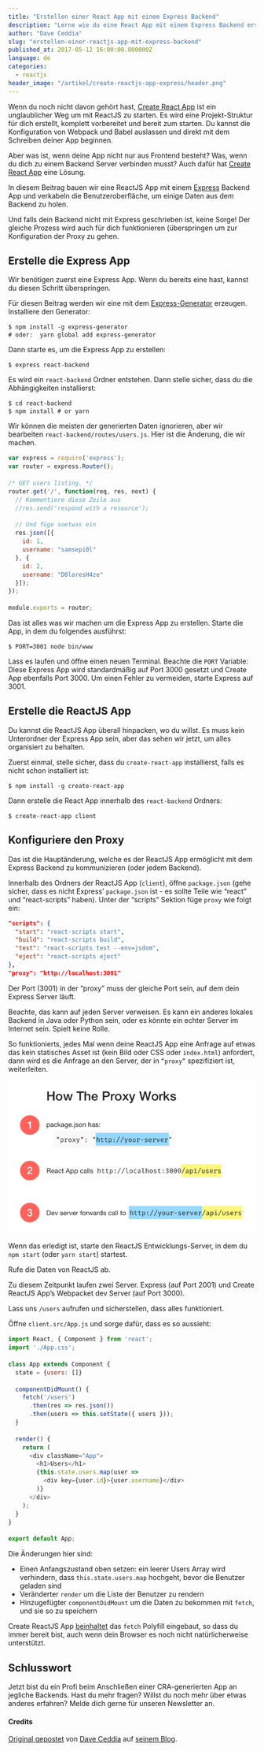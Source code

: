 ```yaml
---
title: "Erstellen einer React App mit einem Express Backend"
description: "Lerne wie du eine React App mit einem Express Backend erstellst"
author: "Dave Ceddia"
slug: "erstellen-einer-reactjs-app-mit-express-backend"
published_at: 2017-05-12 16:00:00.000000Z
language: de
categories: 
  - reactjs
header_image: "/artikel/create-reactjs-app-express/header.png"
---
```


Wenn du noch nicht davon gehört hast, [Create React App](https://github.com/facebookincubator/create-react-app) ist ein unglaublicher Weg um mit ReactJS zu starten. Es wird eine Projekt-Struktur für dich erstellt, komplett vorbereitet und bereit zum starten. Du kannst die Konfiguration von Webpack und Babel auslassen und direkt mit dem Schreiben deiner App beginnen.

Aber was ist, wenn deine App nicht nur aus Frontend besteht? Was, wenn du dich zu einem Backend Server verbinden musst? Auch dafür hat [Create React App](https://github.com/facebookincubator/create-react-app) eine Lösung.

In diesem Beitrag bauen wir eine ReactJS App mit einem [Express](http://expressjs.com/de/) Backend App und verkabeln die Benutzeroberfläche, um einige Daten aus dem Backend zu holen.

Und falls dein Backend nicht mit Express geschrieben ist, keine Sorge! Der gleiche Prozess wird auch für dich funktionieren (überspringen um zur Konfiguration der Proxy zu gehen.

<!--more-->

## Erstelle die Express App

Wir benötigen zuerst eine Express App. Wenn du bereits eine hast, kannst du diesen Schritt überspringen.

Für diesen Beitrag werden wir eine mit dem [Express-Generator](https://expressjs.com/en/starter/generator.html) erzeugen. Installiere den Generator: 

```shell
$ npm install -g express-generator
# oder:  yarn global add express-generator
```

Dann starte es, um die Express App zu erstellen:

```shell
$ express react-backend     
```

Es wird ein `react-backend` Ordner entstehen. Dann stelle sicher, dass du die Abhängigkeiten installierst:

```shell
$ cd react-backend 
$ npm install # or yarn
```

Wir können die meisten der generierten Daten ignorieren, aber wir bearbeiten  `react-backend/routes/users.js`. Hier ist die Änderung, die wir machen.

```javascript
var express = require('express');
var router = express.Router();

/* GET users listing. */
router.get('/', function(req, res, next) {
  // Kommentiere diese Zeile aus
  //res.send('respond with a resource');

  // Und füge soetwas ein
  res.json([{
    id: 1,
    username: "samsepi0l"
  }, {
    id: 2,
    username: "D0loresH4ze"
  }]);
});

module.exports = router;
```

Das ist alles was wir machen um die Express App zu erstellen. Starte die App, in dem du folgendes ausführst:

```shell
$ PORT=3001 node bin/www
```

Lass es laufen und öffne einen neuen Terminal. Beachte die `PORT` Variable: Diese Express App wird standardmäßig auf Port 3000 gesetzt und Create App ebenfalls Port 3000. Um einen Fehler zu vermeiden, starte Express auf 3001.

## Erstelle die ReactJS App

Du kannst die ReactJS App überall hinpacken, wo du willst. Es muss kein Unterordner der Express App sein, aber das sehen wir jetzt, um alles organisiert zu behalten.

Zuerst einmal, stelle sicher, dass du `create-react-app` installierst, falls es nicht schon installiert ist:

```shell
$ npm install -g create-react-app
```

Dann erstelle die React App innerhalb des `react-backend` Ordners: 

```shell
$ create-react-app client
```

## Konfiguriere den Proxy

Das ist die Hauptänderung, welche es der ReactJS App ermöglicht mit dem Express Backend zu kommunizieren (oder jedem Backend).

Innerhalb des Ordners der ReactJS App (`client`), öffne `package.json` (gehe sicher, dass es nicht Express’ `package.json` ist - es sollte Teile wie “react” und “react-scripts” haben). Unter der “scripts” Sektion füge `proxy` wie folgt ein: 

```json
"scripts": {
  "start": "react-scripts start",
  "build": "react-scripts build",
  "test": "react-scripts test --env=jsdom",
  "eject": "react-scripts eject"
},
"proxy": "http://localhost:3001"
```

Der Port (3001) in der “proxy” muss der gleiche Port sein, auf dem dein Express Server läuft.

Beachte, das kann auf jeden Server verweisen. Es kann ein anderes lokales Backend in Java oder Python sein, oder es könnte ein echter Server im Internet sein. Spielt keine Rolle.

So funktionierts, jedes Mal wenn deine ReactJS App eine Anfrage auf etwas das kein statisches Asset ist (kein Bild oder CSS oder `index.html`)  anfordert, dann wird es die Anfrage an den Server, der in `“proxy”` spezifiziert ist, weiterleiten.

![Wie der Proxy funktioniert](/artikel/create-reactjs-app-express/how-proxy-works.png)

Wenn das erledigt ist, starte den ReactJS Entwicklungs-Server, in dem du `npm start` (oder `yarn start`) startest.

Rufe die Daten von ReactJS ab.

Zu diesem Zeitpunkt laufen zwei Server. Express (auf Port 2001) und Create ReactJS App’s Webpacket dev Server (auf Port 3000).

Lass uns `/users` aufrufen und sicherstellen, dass alles funktioniert.

Öffne `client.src/App.js` und sorge dafür, dass es so aussieht:

```javascript
import React, { Component } from 'react';
import './App.css';

class App extends Component {
  state = {users: []}

  componentDidMount() {
    fetch('/users')
      .then(res => res.json())
      .then(users => this.setState({ users }));
  }

  render() {
    return (
      <div className="App">
        <h1>Users</h1>
        {this.state.users.map(user =>
          <div key={user.id}>{user.username}</div>
        )}
      </div>
    );
  }
}

export default App;
```

Die Änderungen hier sind:

- Einen Anfangszustand oben setzen: ein leerer Users Array wird verhindern, dass `this.state.users.map` hochgeht, bevor die Benutzer geladen sind
- Veränderter `render` um die Liste der Benutzer zu rendern
- Hinzugefügter `componentDidMount` um die Daten zu bekommen mit `fetch`, und sie so zu speichern

Create ReactJS App [beinhaltet](https://github.com/facebookincubator/create-react-app/blob/master/packages/react-scripts/template/README.md#supported-language-features-and-polyfills) das `fetch` Polyfill eingebaut, so dass du immer bereit bist, auch wenn dein Browser es noch nicht natürlicherweise unterstützt.

## Schlusswort

Jetzt bist du ein Profi beim Anschließen einer CRA-generierten App an jegliche Backends. Hast du mehr fragen? Willst du noch mehr über etwas anderes erfahren? Melde dich gerne für unseren Newsletter an. 

#### Credits

[Original gepostet](https://daveceddia.com/create-react-app-express-backend/) von [Dave Ceddia](https://twitter.com/dceddia) auf [seinem Blog](https://daveceddia.com).
